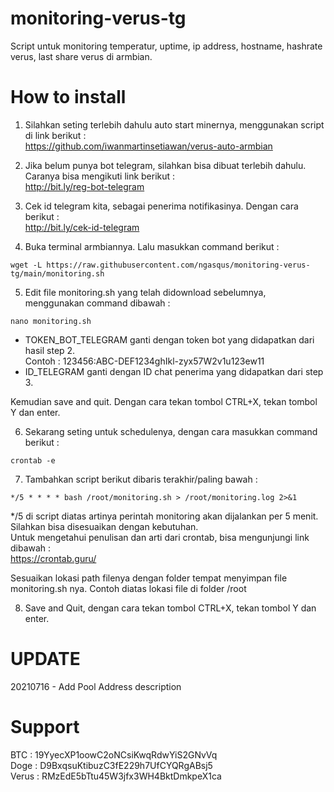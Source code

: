 # monitoring-verus-tg
Script untuk monitoring temperatur, uptime, ip address, hostname, hashrate verus, last share verus di armbian.

# How to install
1. Silahkan seting terlebih dahulu auto start minernya, menggunakan script di link berikut :  
https://github.com/iwanmartinsetiawan/verus-auto-armbian

2. Jika belum punya bot telegram, silahkan bisa dibuat terlebih dahulu. Caranya bisa mengikuti link berikut :  
http://bit.ly/reg-bot-telegram

3. Cek id telegram kita, sebagai penerima notifikasinya. Dengan cara berikut :  
http://bit.ly/cek-id-telegram

4. Buka terminal armbiannya. Lalu masukkan command berikut :  
```
wget -L https://raw.githubusercontent.com/ngasqus/monitoring-verus-tg/main/monitoring.sh
```
5. Edit file monitoring.sh yang telah didownload sebelumnya, menggunakan command dibawah :  
```
nano monitoring.sh
```
  - TOKEN_BOT_TELEGRAM ganti dengan token bot yang didapatkan dari hasil step 2.  
    Contoh : 123456:ABC-DEF1234ghIkl-zyx57W2v1u123ew11
  - ID_TELEGRAM ganti dengan ID chat penerima yang didapatkan dari step 3.

Kemudian save and quit. Dengan cara tekan tombol CTRL+X, tekan tombol Y dan enter.

6. Sekarang seting untuk schedulenya, dengan cara masukkan command berikut :  
```
crontab -e
```
7. Tambahkan script berikut dibaris terakhir/paling bawah :  
```
*/5 * * * * bash /root/monitoring.sh > /root/monitoring.log 2>&1
```
*/5 di script diatas artinya perintah monitoring akan dijalankan per 5 menit. Silahkan bisa disesuaikan dengan kebutuhan.  
Untuk mengetahui penulisan dan arti dari crontab, bisa mengunjungi link dibawah :  
https://crontab.guru/

Sesuaikan lokasi path filenya dengan folder tempat menyimpan file monitoring.sh nya. Contoh diatas lokasi file di folder
/root

8. Save and Quit, dengan cara tekan tombol CTRL+X, tekan tombol Y dan enter. 

# UPDATE
20210716 - Add Pool Address description

# Support
BTC : 19YyecXP1oowC2oNCsiKwqRdwYiS2GNvVq  
Doge : D9BxqsuKtibuzC3fE229h7UfCYQRgABsj5  
Verus : RMzEdE5bTtu45W3jfx3WH4BktDmkpeX1ca  
